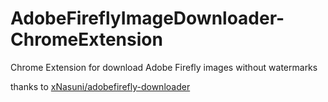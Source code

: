 # AdobeFireflyImageDownloader-ChromeExtension
 Chrome Extension for download Adobe Firefly images without watermarks

 thanks to [xNasuni/adobefirefly-downloader](https://github.com/xNasuni/adobefirefly-downloader)

